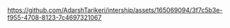 

https://github.com/AdarshTarikeri/intership/assets/165069094/3f7c5b3e-f955-4708-8123-7c4697321067


